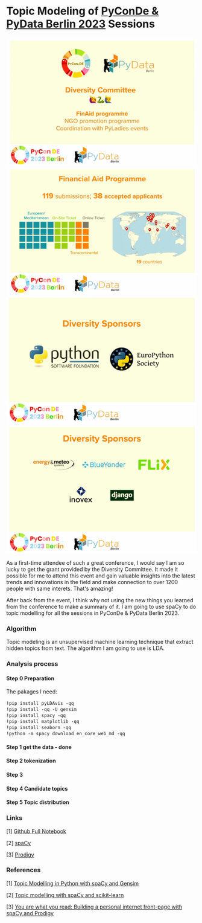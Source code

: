 # Topic Modeling of [PyConDe & PyData Berlin 2023](https://2023.pycon.de/) Sessions 



![](1.png)
![](2.png)
![](3.png)
![](4.png)


As a first-time attendee of such a great conference, I would say I am so lucky to get the grant provided by the Diversity Committee. It made it possible for me to attend this event and gain valuable insights into the latest trends and innovations in the field and make connection to over 1200 people with same interets. That's amazing!

After back from the event, I think why not using the new things you learned from the conference to make a summary of it. I am going to use spaCy to do topic modelling for all the sessions in PyConDe & PyData Berlin 2023.

### Algorithm

Topic modeling is an unsupervised machine learning technique that extract hidden topics from text. The algorithm I am going to use is LDA.

### Analysis process

#### Step 0 Preparation

The pakages I need:
```
!pip install pyLDAvis -qq
!pip install -qq -U gensim
!pip install spacy -qq
!pip install matplotlib -qq
!pip install seaborn -qq
!python -m spacy download en_core_web_md -qq
```

#### Step 1 get the data - done

#### Step 2 tokenization 

#### Step 3

#### Step 4 Candidate topics

#### Step 5 Topic distribution

### Links
[1] [Github Full Notebook](pyconde_analysis.ipynb)

[2] [spaCy](https://spacy.io/)

[3] [Prodigy](https://prodi.gy/)

### References
[1] [Topic Modelling in Python with spaCy and Gensim](https://towardsdatascience.com/topic-modelling-in-python-with-spacy-and-gensim-dc8f7748bdbf)

[2] [Topic modelling with spaCy and scikit-learn](https://www.kaggle.com/code/thebrownviking20/topic-modelling-with-spacy-and-scikit-learn)

[3] [You are what you read: Building a personal internet front-page with spaCy and Prodigy](https://2023.pycon.de/program/NWSLUH/)
